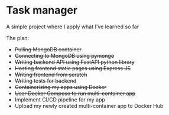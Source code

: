 <h1>Task manager</h1>

<p>A simple project where I apply what I've learned so far</p>

<p>The plan:</p>
<ul>
    <li><s>Pulling MongoDB container</s></li>
    <li><s>Connecting to MongoDB using pymongo</s></li>
    <li><s>Writing backend API using FastAPI python library</s></li>
    <li><s>Hosting frontend static pages using Express JS</s></li>
    <li><s>Writing frontend from scratch</s></li>
    <li><s>Writing tests for backend</s></li>
    <li><s>Containerizing my apps using Docker</s></li>
    <li><s>User Docker Compose to run multi-container app</s></li>
    <li>Implement CI/CD pipeline for my app</li>
    <li>Upload my newly created multi-container app to Docker Hub</li>
</ul>